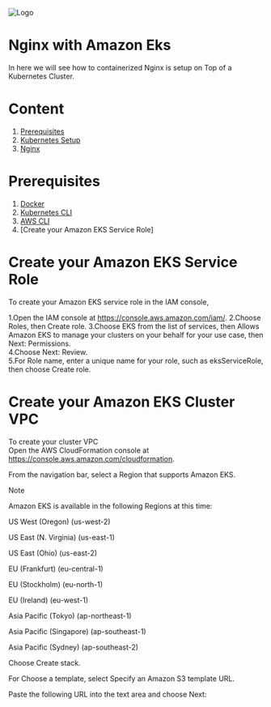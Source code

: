 ![Logo](https://github.com/mithunvikram/nginx-docker/blob/master/docs/GeppettoIcon.png?raw=true"Logo")

# Nginx with Amazon Eks<br/>
   In here we will see how to containerized Nginx is setup on Top of a Kubernetes Cluster.
   
# Content
1. [Prerequisites](#prerequisites)
1. [Kubernetes Setup](#kubernetes-setup)
1. [Nginx](#nginx-setup)

# Prerequisites
1. [Docker](https://docs.docker.com/install/)<br/>
1. [Kubernetes CLI](https://kubernetes.io/docs/tasks/tools/install-kubectl/)<br/>
1. [AWS CLI](https://docs.aws.amazon.com/cli/latest/userguide/cli-chap-install.html)<br/>
1. [Create your Amazon EKS Service Role]

# Create your Amazon EKS Service Role
To create your Amazon EKS service role in the IAM console,

1.Open the IAM console at https://console.aws.amazon.com/iam/. 
2.Choose Roles, then Create role.
3.Choose EKS from the list of services, then Allows Amazon EKS to manage your clusters on your behalf for your use case, then     Next: Permissions.<br/>
4.Choose Next: Review.<br/>
5.For Role name, enter a unique name for your role, such as eksServiceRole, then choose Create role.<br/>

# Create your Amazon EKS Cluster VPC
To create your cluster VPC <br/>
Open the AWS CloudFormation console at https://console.aws.amazon.com/cloudformation.

From the navigation bar, select a Region that supports Amazon EKS.

Note

Amazon EKS is available in the following Regions at this time:

US West (Oregon) (us-west-2)

US East (N. Virginia) (us-east-1)

US East (Ohio) (us-east-2)

EU (Frankfurt) (eu-central-1)

EU (Stockholm) (eu-north-1)

EU (Ireland) (eu-west-1)

Asia Pacific (Tokyo) (ap-northeast-1)

Asia Pacific (Singapore) (ap-southeast-1)

Asia Pacific (Sydney) (ap-southeast-2)

Choose Create stack.

For Choose a template, select Specify an Amazon S3 template URL.

Paste the following URL into the text area and choose Next:


